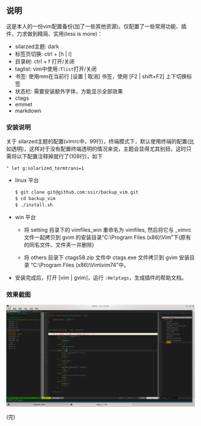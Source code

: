 ## 说明

这是本人的一份vim配置备份(加了一些其他资源)。仅配置了一些常用功能、插件，力求做到精简、实用(less is more)：

+ silarzed主题: dark
+ 标签页切换: ctrl + [h | l]
+ 目录树: ctrl + f 打开/关闭
+ taglist: vim中使用`:Tlist`打开/关闭
+ 书签: 使用mm在当前行 [设置 | 取消] 书签，使用 [F2 | shift+F2] 上下切换标签
+ 状态栏: 需要安装额外字体，方能显示全部效果
+ ctags
+ emmet
+ markdown


### 安装说明

关于 silarzed主题的配置(vimrc中，99行)，终端模式下，默认使用终端的配置(比如透明)，这样对于没有配置终端透明的情况来说，主题会显得尤其别扭，这时只需将以下配置注释掉就行了(108行)，如下

    " let g:solarized_termtrans=1


+ linux 平台

    ``` bash
    $ git clone git@github.com:ssir/backup_vim.git
    $ cd backup_vim
    $ ./install.sh
    ```

+ win 平台

    - 将 setting 目录下的 vimfiles_win 重命名为 vimfiles, 然后将它与 _vimrc 文件一起拷贝到 gvim 的安装目录“C:\Program Files (x86)\Vim”下(原有的同名文件、文件夹一并删除)

    - 将 others 目录下 ctags58.zip 文件中 ctags.exe 文件拷贝到 gvim 安装目录 “C:\Program Files (x86)\Vim\vim74”中。

+ 安装完成后，打开 [vim | gvim]，运行 `:Helptags`，生成插件的帮助文档。


### 效果截图

![效果截图](./vim.png)

(完)



